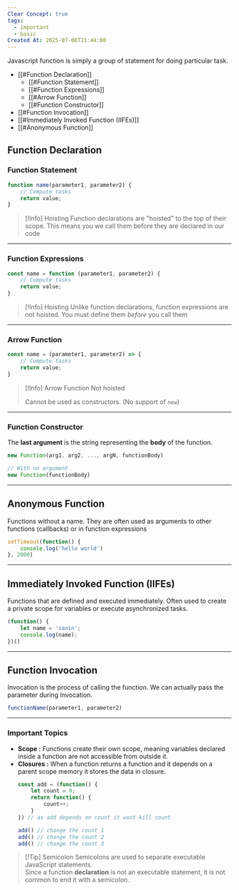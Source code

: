 ```yaml
---
Clear Concept: true
tags:
  - important
  - basic
Created At: 2025-07-06T21:44:00
---
```

Javascript function is simply a group of statement for doing particular task. 

- [[#Function Declaration]]
	- [[#Function Statement]]
	- [[#Function Expressions]]
	- [[#Arrow Function]]
	- [[#Function Constructor]]
- [[#Function Invocation]]
- [[#Immediately Invoked Function (IIFEs)]]
- [[#Anonymous Function]]

## Function Declaration

### Function Statement
```js
function name(parameter1, parameter2) {
	// Compute tasks
	return value;
}
```


> [!Info] Hoisting
> Function declarations are "hoisted" to the top of their scope. This means you we call them before they are declared in our code


---

### Function Expressions
```js
const name = function (parameter1, parameter2) {
	// Compute tasks
	return value;
}
```

> [!Info] Hoisting
> Unlike function declarations, function expressions are not hoisted. You must define them _before_ you call them

---

### Arrow Function
```js
const name = (parameter1, parameter2) => {
	// Compute tasks
	return value;
}
```


> [!Info] Arrow Function
> Not hoisted
> 
> Cannot be used as constructors. (No support of `new`)

---

### Function Constructor
The **last argument** is the string representing the **body** of the function. 

```js
new Function(arg1, arg2, ..., argN, functionBody)

// With no argument
new Function(functionBody)
```

---

## Anonymous Function
Functions without a name. They are often used as arguments to other functions (callbacks) or in function expressions

```js
setTimeout(function() {
	console.log('hello world')
}, 2000)
```

---

## Immediately Invoked Function (IIFEs)
Functions that are defined and executed immediately. Often used to create a private scope for variables or execute asynchronized tasks.

```js
(function() {
	let name = 'sanin';
	console.log(name);
})()
```

---

## Function Invocation
Invocation is the process of calling the function. We can actually pass the parameter during Invocation.

```js
functionName(parameter1, parameter2)
```

---


### Important Topics
- **Scope :** Functions create their own scope, meaning variables declared inside a function are not accessible from outside it.
- **Closures :** When a function returns a function and it depends on a parent scope memory it stores the data in closure.
	```js
	const add = (function() {
		let count = 0;
		return function() {
			count++;
		}
	}) // as add depends on count it wont kill count
	
	add() // change the count 1
	add() // change the count 2
	add() // change the count 3
	```


> [!Tip] Semicolon
> Semicolons are used to separate executable JavaScript statements.  
Since a function **declaration** is not an executable statement, it is not common to end it with a semicolon.
